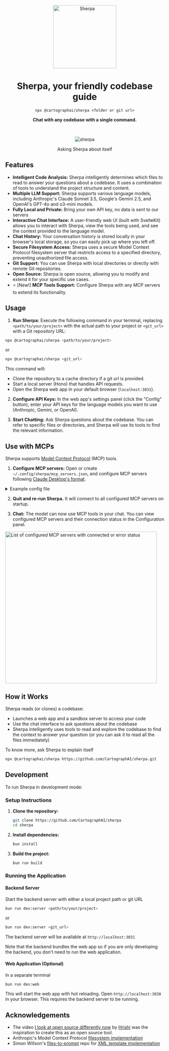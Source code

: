 <div align="center">
<img src="https://github.com/user-attachments/assets/27d259d3-f8a9-4200-ae5e-4410f5135bd2" alt="Sherpa" width="200">

# Sherpa, your friendly codebase guide

`npx @cartographai/sherpa <folder or git url>`

**Chat with any codebase with a single command.**

<br>

![sherpa](https://github.com/user-attachments/assets/338aeefa-80f0-4124-9623-4cddb128b95f)
<figcaption>Asking Sherpa about itself</figcaption>

</div>

## Features

-   **Intelligent Code Analysis:** Sherpa intelligently determines which files to read to answer your questions about a codebase. It uses a combination of tools to understand the project structure and content.
-   **Multiple LLM Support:** Sherpa supports various language models, including Anthropic's Claude Sonnet 3.5, Google's Gemini 2.5, and OpenAI's GPT-4o and o3-mini models.
-   **Fully Local and Private:** Bring your own API key, no data is sent to our servers
-   **Interactive Chat Interface:** A user-friendly web UI (built with SvelteKit) allows you to interact with Sherpa, view the tools being used, and see the context provided to the language model.
-   **Chat History:** Your conversation history is stored locally in your browser's local storage, so you can easily pick up where you left off.
-   **Secure Filesystem Access:** Sherpa uses a secure Model Context Protocol filesystem server that restricts access to a specified directory, preventing unauthorized file access.
-   **Git Support:** You can use Sherpa with local directories or directly with remote Git repositories.
-   **Open Source:** Sherpa is open source, allowing you to modify and extend it for your specific use cases.
-   ⭐ [New!] **MCP Tools Support:** Configure Sherpa with any MCP servers to extend its functionality.

## Usage

1.  **Run Sherpa:** Execute the following command in your terminal, replacing `<path/to/your/project>` with the actual path to your project or `<git_url>` with a Git repository URL:

```bash
npx @cartographai/sherpa <path/to/your/project>
```
or

```bash
npx @cartographai/sherpa <git_url>
```
This command will:
*   Clone the repository to a cache directory if a git url is provided.
*   Start a local server (Hono) that handles API requests.
*   Open the Sherpa web app in your default browser (`localhost:3031`).

2.  **Configure API Keys:** In the web app's settings panel (click the "Config" button), enter your API keys for the language models you want to use (Anthropic, Gemini, or OpenAI).

3.  **Start Chatting:**  Ask Sherpa questions about the codebase.  You can refer to specific files or directories, and Sherpa will use its tools to find the relevant information.

## Use with MCPs

Sherpa supports [Model Context Protocol](https://modelcontextprotocol.org/) (MCP) tools. 

1. **Configure MCP servers:** Open or create `~/.config/sherpa/mcp_servers.json`, and configure MCP servers following [Claude Desktop's format](https://modelcontextprotocol.io/examples#configuring-with-claude).
<details>
  <summary>Example config file</summary>

```json
{
  "mcpServers": {
    "memory": {
      "command": "npx",
      "args": ["-y", "@modelcontextprotocol/server-memory"]
    },
    "time": {
      "command": "uvx",
      "args": ["mcp-server-time", "--local-timezone=Asia/Singapore"]
    },
    "github": {
      "command": "docker",
      "args": ["run", "-i", "--rm", "-e", "GITHUB_PERSONAL_ACCESS_TOKEN", "ghcr.io/github/github-mcp-server"],
      "env": {
        "GITHUB_PERSONAL_ACCESS_TOKEN": "<YOUR_TOKEN>"
      }
    }
  }
}
```
</details>

2. **Quit and re-run Sherpa.** It will connect to all configured MCP servers on startup.

3. **Chat:** The model can now use MCP tools in your chat. You can view configured MCP servers and their connection status in the Configuration panel.

<img width="480" alt="List of configured MCP servers with connected or error status" src="https://github.com/user-attachments/assets/ab1f79cc-65f5-40cf-b74a-bfd94a9fa45b" />


## How it Works

Sherpa reads (or clones) a codebase:
- Launches a web app and a sandbox server to access your code
- Use the chat interface to ask questions about the codebase
- Sherpa intelligently uses tools to read and explore the codebase to find the context to answer your question (or you can ask it to read all the files immediately)

To know more, ask Sherpa to explain itself

```bash
npx @cartographai/sherpa https://github.com/CartographAI/sherpa.git
```

## Development

To run Sherpa in development mode:

### Setup Instructions

1.  **Clone the repository:**

    ```bash
    git clone https://github.com/CartographAI/sherpa
    cd sherpa
    ```

2.  **Install dependencies:**
    ```bash
    bun install
    ```
3.  **Build the project:**
    ```bash
    bun run build
    ```
### Running the Application

#### Backend Server

Start the backend server with either a local project path or git URL
```bash
bun run dev:server <path/to/your/project>
```
or

```bash
bun run dev:server <git_url>
```

The backend server will be available at `http://localhost:3031`

Note that the backend bundles the web app so if you are only developing the backend, you don't need to run the web application.

#### Web Application (Optional)

In a separate terminal
```bash
bun run dev:web
```
This will start the web app with hot reloading.
Open `http://localhost:3030` in your browser.
This requires the backend server to be running.

## Acknowledgements

- The video [I look at open source differently now](https://www.youtube.com/watch?v=Xp1pdKx3JfQ) by [Hrishi](https://x.com/hrishioa)
was the inspiration to create this as an open source tool.
- Anthropic's Model Context Protocol [filesystem implementation](https://github.com/modelcontextprotocol/servers/tree/main/src/filesystem)
- Simon Willson's [files-to-prompt](https://github.com/simonw/files-to-prompt) repo for
[XML template implementation](https://github.com/simonw/files-to-prompt/blob/f9a4d8fa20aa978c3502c94de335b44e57ac0a61/files_to_prompt/cli.py#L43C1-L51C22)
